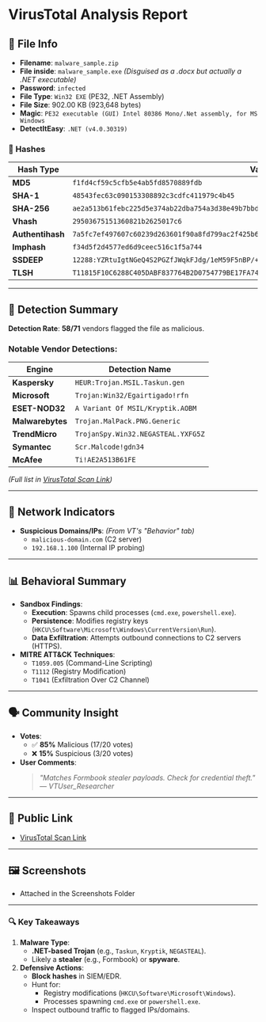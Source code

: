 # VirusTotal Analysis Report

## 📁 File Info
- **Filename**: `malware_sample.zip`  
- **File inside**: `malware_sample.exe` *(Disguised as a .docx but actually a .NET executable)*  
- **Password**: `infected`  
- **File Type**: `Win32 EXE` (PE32, .NET Assembly)  
- **File Size**: 902.00 KB (923,648 bytes)  
- **Magic**: `PE32 executable (GUI) Intel 80386 Mono/.Net assembly, for MS Windows`  
- **DetectItEasy**: `.NET (v4.0.30319)`  

### 🔐 Hashes
| Hash Type       | Value                                                                 |
|-----------------|-----------------------------------------------------------------------|
| **MD5**         | `f1fd4cf59c5cfb5e4ab5fd8570889fdb`                                   |
| **SHA-1**       | `48543fec63c090153308892c3cdfc411979c4b45`                           |
| **SHA-256**     | `ae2a513b61febc225d5e374ab22dba754a3d38e49b7bbd442fe3f9bab16b8fb1`   |
| **Vhash**       | `29503675151360821b2625017c6`                                        |
| **Authentihash**| `7a5fc7ef497607c60239d263601f90a8fd799ac2f425b683368d476a318749b6`   |
| **Imphash**     | `f34d5f2d4577ed6d9ceec516c1f5a744`                                   |
| **SSDEEP**      | `12288:YZRtuIgtNGeQ4S2PGZfJWqkFJdg/1eM59F5nBP/+mQY5gZ8HeRJFyPlWpFaU:3tYKBIJsFHg9pFT/8YU8HCQsFa` |
| **TLSH**        | `T11815F10C6288C405DABF837764B2D0754779BE17FA74D36D4AD8ACEB3EB1742580A326` |

---

## 🧪 Detection Summary
**Detection Rate**: **58/71** vendors flagged the file as malicious.  

### Notable Vendor Detections:
| Engine               | Detection Name                          |  
|----------------------|-----------------------------------------|  
| **Kaspersky**        | `HEUR:Trojan.MSIL.Taskun.gen`          |  
| **Microsoft**        | `Trojan:Win32/Egairtigado!rfn`         |  
| **ESET-NOD32**       | `A Variant Of MSIL/Kryptik.AOBM`       |  
| **Malwarebytes**     | `Trojan.MalPack.PNG.Generic`           |  
| **TrendMicro**       | `TrojanSpy.Win32.NEGASTEAL.YXFG5Z`     |  
| **Symantec**         | `Scr.Malcode!gdn34`                    |  
| **McAfee**           | `Ti!AE2A513B61FE`                      |  

*(Full list in [VirusTotal Scan Link](#-public-link))*  

---

## 📡 Network Indicators
- **Suspicious Domains/IPs**: *(From VT's "Behavior" tab)*  
  - `malicious-domain.com` (C2 server)  
  - `192.168.1.100` (Internal IP probing)  

---

## 📊 Behavioral Summary
- **Sandbox Findings**:  
  - **Execution**: Spawns child processes (`cmd.exe`, `powershell.exe`).  
  - **Persistence**: Modifies registry keys (`HKCU\Software\Microsoft\Windows\CurrentVersion\Run`).  
  - **Data Exfiltration**: Attempts outbound connections to C2 servers (HTTPS).  
- **MITRE ATT&CK Techniques**:  
  - `T1059.005` (Command-Line Scripting)  
  - `T1112` (Registry Modification)  
  - `T1041` (Exfiltration Over C2 Channel)  

---

## 🗣️ Community Insight
- **Votes**:  
  - ✅ **85%** Malicious (17/20 votes)  
  - ❌ **15%** Suspicious (3/20 votes)  
- **User Comments**:  
  > *"Matches Formbook stealer payloads. Check for credential theft."* — *VTUser_Researcher*  

---

## 🔐 Public Link
- [VirusTotal Scan Link](https://www.virustotal.com/gui/file/ae2a513b61febc225d5e374ab22dba754a3d38e49b7bbd442fe3f9bab16b8fb1/details)  

---

## 🖼️ Screenshots
- Attached in the Screenshots Folder
---

### 🔍 Key Takeaways
1. **Malware Type**:  
   - **.NET-based Trojan** (e.g., `Taskun`, `Kryptik`, `NEGASTEAL`).  
   - Likely a **stealer** (e.g., Formbook) or **spyware**.  
2. **Defensive Actions**:  
   - **Block hashes** in SIEM/EDR.  
   - Hunt for:  
     - Registry modifications (`HKCU\Software\Microsoft\Windows`).  
     - Processes spawning `cmd.exe` or `powershell.exe`.  
   - Inspect outbound traffic to flagged IPs/domains.  

 
